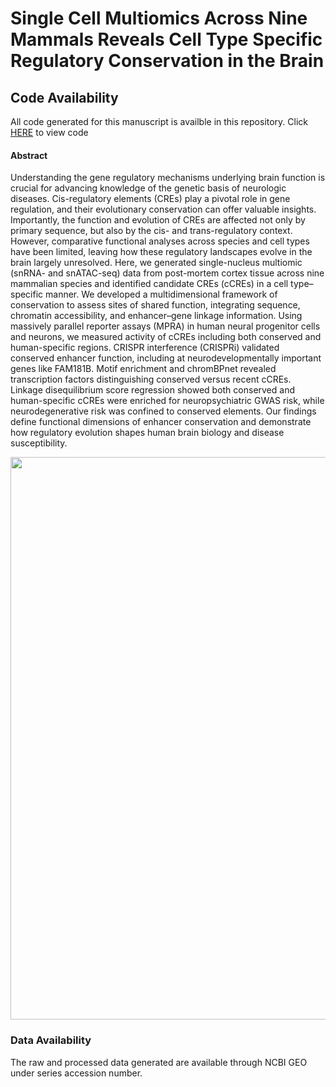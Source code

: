 # Single Cell Multiomics Across Nine Mammals Reveals Cell Type Specific Regulatory Conservation in the Brain

## Code Availability
All code generated for this manuscript is availble in this repository. Click [HERE](https://aanderson54.github.io/snMulti_CrossSpeciesBrain/index.html) to view code



#### Abstract
Understanding the gene regulatory mechanisms underlying brain function is crucial for advancing knowledge of the genetic basis of neurologic diseases. Cis-regulatory elements (CREs) play a pivotal role in gene regulation, and their evolutionary conservation can offer valuable insights. Importantly, the function and evolution of CREs are affected not only by primary sequence, but also by the cis- and trans-regulatory context. However, comparative functional analyses across species and cell types have been limited, leaving how these regulatory landscapes evolve in the brain largely unresolved. Here, we generated single-nucleus multiomic (snRNA- and snATAC-seq) data from post-mortem cortex tissue across nine mammalian species and identified candidate CREs (cCREs) in a cell type–specific manner. We developed a multidimensional framework of conservation to assess sites of shared function, integrating sequence, chromatin accessibility, and enhancer–gene linkage information. Using massively parallel reporter assays (MPRA) in human neural progenitor cells and neurons, we measured activity of cCREs including both conserved and human-specific regions. CRISPR interference (CRISPRi) validated conserved enhancer function, including at neurodevelopmentally important genes like FAM181B. Motif enrichment and chromBPnet revealed transcription factors distinguishing conserved versus recent cCREs. Linkage disequilibrium score regression showed both conserved and human-specific cCREs were enriched for neuropsychiatric GWAS risk, while neurodegenerative risk was confined to conserved elements. Our findings define functional dimensions of enhancer conservation and demonstrate how regulatory evolution shapes human brain biology and disease susceptibility.

<img src="https://github.com/aanderson54/snMulti_CrossSpeciesBrain/blob/main/images/Figure1.png" width="900" />


### Data Availability
The raw and processed data generated are available through NCBI GEO under series accession number.
